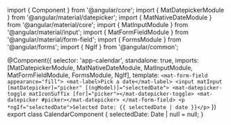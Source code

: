 import { Component } from '@angular/core';
import { MatDatepickerModule } from '@angular/material/datepicker';
import { MatNativeDateModule } from '@angular/material/core';
import { MatInputModule } from '@angular/material/input';
import { MatFormFieldModule } from '@angular/material/form-field';
import { FormsModule } from '@angular/forms';
import { NgIf } from '@angular/common';

@Component({
  selector: 'app-calendar',
  standalone: true,
  imports: [MatDatepickerModule, MatNativeDateModule, MatInputModule, MatFormFieldModule, FormsModule, NgIf],
  template: `
    <mat-form-field appearance="fill">
      <mat-label>Pick a date</mat-label>
      <input matInput [matDatepicker]="picker" [(ngModel)]="selectedDate">
      <mat-datepicker-toggle matIconSuffix [for]="picker"></mat-datepicker-toggle>
      <mat-datepicker #picker></mat-datepicker>
    </mat-form-field>
    <p *ngIf="selectedDate">Selected Date: {{ selectedDate | date }}</p>
  `
})
export class CalendarComponent {
  selectedDate: Date | null = null;
}
